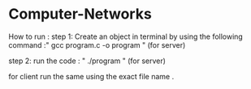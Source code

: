 # Computer-Networks

How to run :
step 1: Create an object in terminal by using the following command :" gcc program.c -o program " (for server)

step 2: run the code : " ./program " (for server)

for client run the same using the exact file name .
